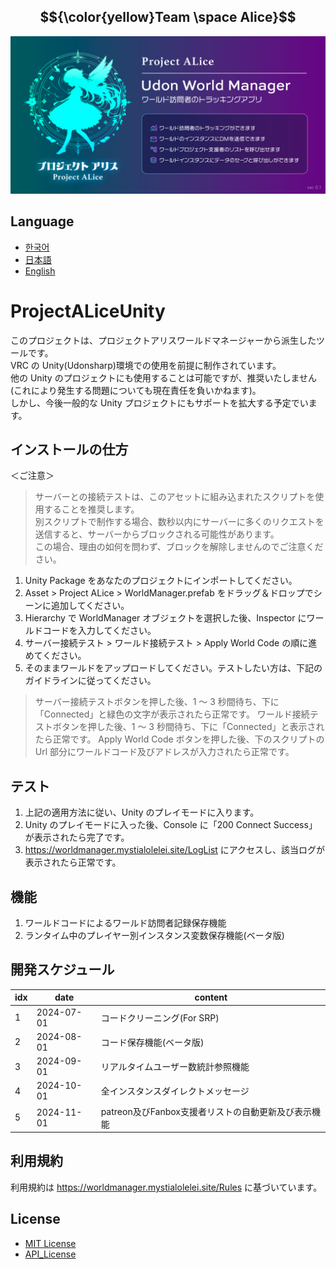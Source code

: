 ## $${\color{yellow}Team \space Alice}$$

<div align="center" > <img src="./Udon%20World%20Analyzer/Resources/PA_bnr_jp.png" width="800px;" ></div>

## Language

- [한국어](readme_KR.md)
- [日本語](readme.md)
- [English](readme_EN.md)

# ProjectALiceUnity

このプロジェクトは、プロジェクトアリスワールドマネージャーから派生したツールです。<br />
VRC の Unity(Udonsharp)環境での使用を前提に制作されています。<br />
他の Unity のプロジェクトにも使用することは可能ですが、推奨いたしません(これにより発生する問題についても現在責任を負いかねます)。<br />
しかし、今後一般的な Unity プロジェクトにもサポートを拡大する予定でいます。

## インストールの仕方

＜ご注意＞

> サーバーとの接続テストは、このアセットに組み込まれたスクリプトを使用することを推奨します。<br />
> 別スクリプトで制作する場合、数秒以内にサーバーに多くのリクエストを送信すると、サーバーからブロックされる可能性があります。<br />
> この場合、理由の如何を問わず、ブロックを解除しませんのでご注意ください。

1. Unity Package をあなたのプロジェクトにインポートしてください。
2. Asset > Project ALice > WorldManager.prefab をドラッグ＆ドロップでシーンに追加してください。
3. Hierarchy で WorldManager オブジェクトを選択した後、Inspector にワールドコードを入力してください。
4. サーバー接続テスト > ワールド接続テスト > Apply World Code の順に進めてください。
5. そのままワールドをアップロードしてください。テストしたい方は、下記のガイドラインに従ってください。

> サーバー接続テストボタンを押した後、1 ～ 3 秒間待ち、下に「Connected」と緑色の文字が表示されたら正常です。
> ワールド接続テストボタンを押した後、1 ～ 3 秒間待ち、下に「Connected」と表示されたら正常です。
> Apply World Code ボタンを押した後、下のスクリプトの Url 部分にワールドコード及びアドレスが入力されたら正常です。

## テスト

1. 上記の適用方法に従い、Unity のプレイモードに入ります。
2. Unity のプレイモードに入った後、Console に「200 Connect Success」が表示されたら完了です。
3. https://worldmanager.mystialolelei.site/LogList にアクセスし、該当ログが表示されたら正常です。

## 機能

1. ワールドコードによるワールド訪問者記録保存機能
2. ランタイム中のプレイヤー別インスタンス変数保存機能(ベータ版)

## 開発スケジュール

<table>
<thead>
<tr>
<th>idx</th>
<th>date</th>
<th>content</th>
</tr>
</thead>
<tbody>
<tr>
<td>1</td>
<td>2024-07-01</td>
<td>コードクリーニング(For SRP)</td>
</tr>
<tr>
<td>2</td>
<td>2024-08-01</td>
<td>コード保存機能(ベータ版)</td>
</tr>
<tr>
<td>3</td>
<td>2024-09-01</td>
<td>リアルタイムユーザー数統計参照機能</td>
</tr>
<tr>
<td>4</td>
<td>2024-10-01</td>
<td>全インスタンスダイレクトメッセージ</td>
</tr>
<tr>
<td>5</td>
<td>2024-11-01</td>
<td>patreon及びFanbox支援者リストの自動更新及び表示機能</td>
</tr>
</tbody>
</table>

## 利用規約

利用規約は https://worldmanager.mystialolelei.site/Rules に基づいています。

## License

- [MIT License](LICENSE)
- [API_License](API_LICENSE)
